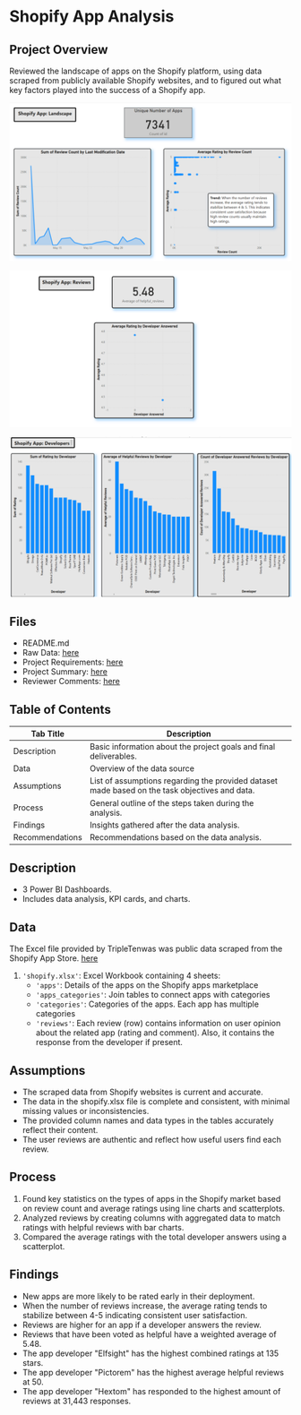 # Shopify App Analysis

## Project Overview
Reviewed the landscape of apps on the Shopify platform, using data scraped from publicly available Shopify websites, and to figured out what key factors played into the success of a Shopify app.

![image](https://github.com/murry-kristy/Data_projects_TripleTen/blob/main/Shopify%20App%20Analysis/Shopidy%20Dashboard%201%20Landscape.png)

![image](https://github.com/murry-kristy/Data_projects_TripleTen/blob/main/Shopify%20App%20Analysis/Shopidy%20Dashboard%202%20Reviews.png)

![image](https://github.com/murry-kristy/Data_projects_TripleTen/blob/main/Shopify%20App%20Analysis/Shopidy%20Dashboard%203%20App%20Reviews.png)

## Files
- README.md
- Raw Data: <a href='https://practicum-content.s3.us-west-1.amazonaws.com/data-eng/BIA/Dataset/shopify.xlsx' target=_blank><u>here</u></a>
- Project Requirements: <a href='https://github.com/murry-kristy/Data_projects_TripleTen/blob/main/Shopify%20App%20Analysis/Shopify%20App%20Analysis%20Project%20Reqs.md' target=_blank><u>here</u></a>
- Project Summary: <a href='https://github.com/murry-kristy/Data_projects_TripleTen/blob/main/Shopify%20App%20Analysis/shopify%20App%20Analysis%20Summary.pdf' target=_blank><u>here</u></a>
- Reviewer Comments: <a href='https://github.com/murry-kristy/Data_projects_TripleTen/blob/main/Shopify%20App%20Analysis/Reviewer%20Comments%20Shopify%20App.png' target=_blank><u>here</u></a>

## Table of Contents
| Tab Title| Description | 
| -------- | ------------|
| Description | Basic information about the project goals and final deliverables. |
| Data | Overview of the data source |
| Assumptions | List of assumptions regarding the provided dataset made based on the task objectives and data. |
| Process | General outline of the steps taken during the analysis. |
| Findings | Insights gathered after the data analysis. |
| Recommendations | Recommendations based on the data analysis. |

## Description
- 3 Power BI Dashboards.
- Includes data analysis, KPI cards, and charts.

## Data
The Excel file provided by TripleTenwas was public data scraped from the Shopify App Store. <a href='https://practicum-content.s3.us-west-1.amazonaws.com/data-eng/BIA/Dataset/shopify.xlsx' target=_blank><u>here</u></a>
1. `'shopify.xlsx'`: Excel Workbook containing 4 sheets:
    - `'apps'`: Details of the apps on the Shopify apps marketplace
    - `'apps_categories'`: Join tables to connect apps with categories
    - `'categories'`: Categories of the apps. Each app has multiple categories
    - `'reviews'`: Each review (row) contains information on user opinion about the related app (rating and comment). Also, it contains the response from the developer if present.

## Assumptions
- The scraped data from Shopify websites is current and accurate.
- The data in the shopify.xlsx file is complete and consistent, with minimal missing values or inconsistencies.
- The provided column names and data types in the tables accurately reflect their content.
- The user reviews are authentic and reflect how useful users find each review.

## Process
1. Found key statistics on the types of apps in the Shopify market based on review count and average ratings using line charts and scatterplots. 
2. Analyzed reviews by creating columns with aggregated data to match ratings with helpful reviews with bar charts.
3. Compared the average ratings with the total developer answers using a scatterplot. 

## Findings
- New apps are more likely to be rated early in their deployment.
- When the number of reviews increase, the average rating tends to stabilize between 4-5 indicating consistent user satisfaction.
- Reviews are higher for an app if a developer answers the review.
- Reviews that have been voted as helpful have a weighted average of 5.48.
- The app developer "Elfsight" has the highest combined ratings at 135 stars.
- The app developer "Pictorem" has the highest average helpful reviews at 50.
- The app developer "Hextom" has responded to the highest amount of reviews at 31,443 responses.
